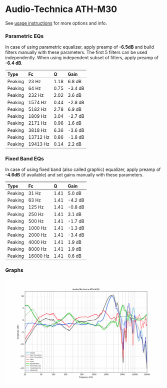 # Audio-Technica ATH-M30
See [usage instructions](https://github.com/jaakkopasanen/AutoEq#usage) for more options and info.

### Parametric EQs
In case of using parametric equalizer, apply preamp of **-6.5dB** and build filters manually
with these parameters. The first 5 filters can be used independently.
When using independent subset of filters, apply preamp of **-6.4 dB**.

| Type    | Fc       |    Q | Gain    |
|:--------|:---------|:-----|:--------|
| Peaking | 23 Hz    | 1.18 | 6.8 dB  |
| Peaking | 64 Hz    | 0.75 | -3.4 dB |
| Peaking | 232 Hz   | 2.02 | 3.6 dB  |
| Peaking | 1574 Hz  | 0.44 | -2.8 dB |
| Peaking | 5182 Hz  | 2.78 | 6.9 dB  |
| Peaking | 1809 Hz  | 3.04 | -2.7 dB |
| Peaking | 2171 Hz  | 0.96 | 1.6 dB  |
| Peaking | 3818 Hz  | 6.36 | -3.6 dB |
| Peaking | 13712 Hz | 0.86 | -1.8 dB |
| Peaking | 19413 Hz | 0.14 | 2.2 dB  |

### Fixed Band EQs
In case of using fixed band (also called graphic) equalizer, apply preamp of **-4.6dB**
(if available) and set gains manually with these parameters.

| Type    | Fc       |    Q | Gain    |
|:--------|:---------|:-----|:--------|
| Peaking | 31 Hz    | 1.41 | 5.0 dB  |
| Peaking | 63 Hz    | 1.41 | -4.2 dB |
| Peaking | 125 Hz   | 1.41 | -0.8 dB |
| Peaking | 250 Hz   | 1.41 | 3.1 dB  |
| Peaking | 500 Hz   | 1.41 | -1.7 dB |
| Peaking | 1000 Hz  | 1.41 | -1.3 dB |
| Peaking | 2000 Hz  | 1.41 | -3.4 dB |
| Peaking | 4000 Hz  | 1.41 | 1.9 dB  |
| Peaking | 8000 Hz  | 1.41 | 1.9 dB  |
| Peaking | 16000 Hz | 1.41 | 0.6 dB  |

### Graphs
![](./Audio-Technica%20ATH-M30.png)